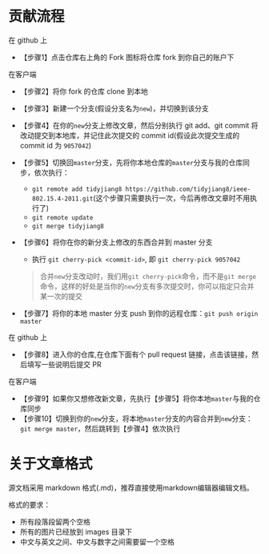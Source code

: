 # 贡献流程
在 github 上

- 【步骤1】点击仓库右上角的 Fork 图标将仓库 fork 到你自己的账户下

在客户端

- 【步骤2】将你 fork 的仓库 clone 到本地
- 【步骤3】新建一个分支(假设分支名为`new`)，并切换到该分支
- 【步骤4】在你的`new`分支上修改文章，然后分别执行 git add、git commit 将改动提交到本地库，并记住此次提交的 commit id(假设此次提交生成的commit id 为 `9057042`)
- 【步骤5】切换回`master`分支，先将你本地仓库的`master`分支与我的仓库同步，依次执行：
  - `git remote add tidyjiang8 https://github.com/tidyjiang8/ieee-802.15.4-2011.git`(这个步骤只需要执行一次，今后再修改文章时不用执行了)
  - `git remote update`
  - `git merge tidyjiang8`
- 【步骤6】将你在你的新分支上修改的东西合并到 master 分支
  - 执行 `git cherry-pick <commit-id>`, 即 `git cherry-pick 9057042`
  
  > 合并`new`分支改动时，我们用`git cherry-pick`命令，而不是`git merge`命令，这样的好处是当你的`new`分支有多次提交时，你可以指定只合并某一次的提交
- 【步骤7】将你的本地 master 分支 push 到你的远程仓库：`git push origin master`

在 github 上

- 【步骤8】进入你的仓库,在仓库下面有个 pull request 链接，点击该链接，然后填写一些说明后提交 PR

在客户端
- 【步骤9】如果你又想修改新文章，先执行【步骤5】将你本地`master`与我的仓库同步
- 【步骤10】切换到你的`new`分支，将本地`master`分支的内容合并到`new`分支：`git merge master`，然后跳转到【步骤4】依次执行

# 关于文章格式

源文档采用 markdown 格式(.md)，推荐直接使用markdown编辑器编辑文档。

格式的要求：
- 所有段落段留两个空格
- 所有的图片已经放到 images 目录下
- 中文与英文之间、中文与数字之间需要留一个空格
